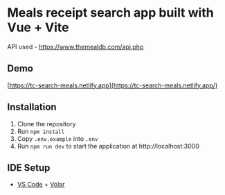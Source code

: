 # Meals receipt search app built with Vue + Vite

API used - https://www.themealdb.com/api.php

## Demo

[https://tc-search-meals.netlify.app](https://tc-search-meals.netlify.app/)

## Installation

1. Clone the repository
1. Run `npm install`
1. Copy `.env.example` into `.env`
1. Run `npm run dev` to start the application at http://localhost:3000

## IDE Setup

- [VS Code](https://code.visualstudio.com/) + [Volar](https://marketplace.visualstudio.com/items?itemName=Vue.volar)
